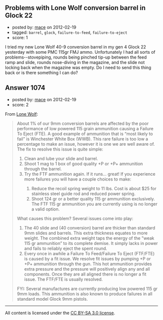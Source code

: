## Problems with Lone Wolf conversion barrel in Glock 22

- posted by: [mace](https://stackexchange.com/users/-1/163-mace) on 2012-02-19
- tagged: `barrel`, `glock`, `failure-to-feed`, `failure-to-eject`
- score: 1

<p>I tried my new Lone Wolf 40-9 conversion barrel in my gen 4 Glock 22 yesterday with some PMC 115gr FMJ ammo. Unfortunately I had all sorts of problems--stovepiping, rounds being pinched tip-up between the feed ramp and slide, rounds nose-diving in the magazine, and the slide not locking back when the magazine was empty. Do I need to send this thing back or is there something I can do?</p>



## Answer 1074

- posted by: [mace](https://stackexchange.com/users/-1/163-mace) on 2012-02-19
- score: 2

<p>From <a href="http://www.lonewolfdist.com/products.aspx?CAT=241" rel="nofollow">Lone Wolf</a>:</p>

<blockquote>
About 1% of our 9mm conversion barrels are affected by the poor performance of low powered 115 grain ammunition causing a Failure To Eject (FTE). A good example of ammunition that is “most likely to fail” is Winchester White Box (WWB). This rare failure is too low a percentage to make an issue, however it is one we are well aware of. The fix to resolve this issue is quite simple:
<ol>
<li>Clean and lube your slide and barrel.</li>
<li>Shoot 1 mag to 1 box of good quality +P or +P+ ammunition through the barrel.</li>
<li>Try the FTF ammunition again. If it runs... great!  If you experience more failures you will have a couple choices to make:</li>
<ol>
<li>Reduce the recoil spring weight to 11 lbs. Cost is about $25 for stainless steel guide rod and reduced power spring.</li>
<li>Shoot 124 gr or a better quality 115 gr ammunition exclusively. The FTF 115 gr ammunition you are currently using is no longer a valid option.</li>
</ol>
</ol>
What causes this problem? Several issues come into play:

<ol>
<li>The 40 slide and (40 conversion) barrel are thicker than standard 9mm slides and barrels. This extra thickness equates to more weight. The combined extra weight taps the energy of the "weak 115 gr ammunition” to its complete demise. It simply lacks in power and fails to reliably eject the spent round.</li>
<li>Every once in awhile a Failure To Feed/Failure To Eject (FTF/FTE) is caused by a fit issue. We resolve fit issues by pumping +P or +P+ ammunition through the gun. This hot ammunition provides extra pressure and the pressure will positively align any and all components. Once they are all aligned there is no longer a fit issue. The FTF/FTE is usually resolved.</li>
</ol>

FYI: Several manufactures are currently producing low powered 115 gr 9mm loads. This ammunition is also known to produce failures in all standard model Glock 9mm pistols.
</blockquote>




---

All content is licensed under the [CC BY-SA 3.0 license](https://creativecommons.org/licenses/by-sa/3.0/).
